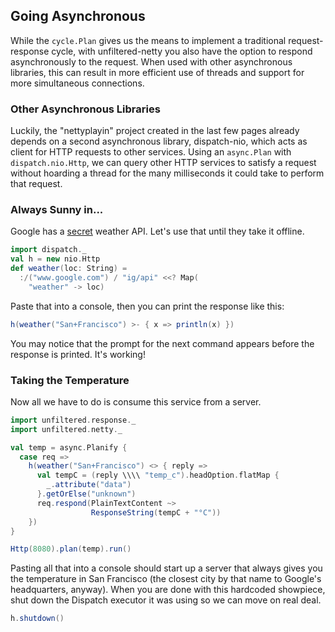 Going Asynchronous
------------------

While the `cycle.Plan` gives us the means to implement a traditional
request-response cycle, with unfiltered-netty you also have the
option to respond asynchronously to the request. When used with other
asynchronous libraries, this can result in more efficient use of
threads and support for more simultaneous connections.

### Other Asynchronous Libraries

Luckily, the "nettyplayin" project created in the last few pages
already depends on a second asynchronous library, dispatch-nio, which
acts as client for HTTP requests to other services. Using an
`async.Plan` with `dispatch.nio.Http`, we can query other HTTP
services to satisfy a request without hoarding a thread for the many
milliseconds it could take to perform that request.

### Always Sunny in...

Google has a [secret][weather] weather API. Let's use that until
they take it offline.

[weather]: http://blog.programmableweb.com/2010/02/08/googles-secret-weather-api/

```scala
import dispatch._
val h = new nio.Http
def weather(loc: String) =
  :/("www.google.com") / "ig/api" <<? Map(
    "weather" -> loc)
```

Paste that into a console, then you can print the response like this:

```scala
h(weather("San+Francisco") >- { x => println(x) })
```

You may notice that the prompt for the next command appears before
the response is printed. It's working!

### Taking the Temperature

Now all we have to do is consume this service from a server.

```scala
import unfiltered.response._
import unfiltered.netty._

val temp = async.Planify {
  case req =>
    h(weather("San+Francisco") <> { reply =>
      val tempC = (reply \\\\ "temp_c").headOption.flatMap {
        _.attribute("data") 
      }.getOrElse("unknown")
      req.respond(PlainTextContent ~>
                  ResponseString(tempC + "°C"))
    })
}

Http(8080).plan(temp).run()
```

Pasting all that into a console should start up a server that always
gives you the temperature in San Francisco (the closest city by that
name to Google's headquarters, anyway). When you are done with this
hardcoded showpiece, shut down the Dispatch executor it was using so we
can move on real deal.

```scala
h.shutdown()
```
